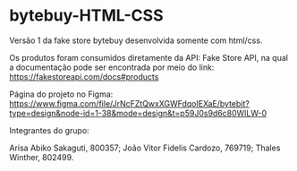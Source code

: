 # bytebuy-HTML-CSS
Versão 1 da fake store bytebuy desenvolvida somente com html/css.

Os produtos foram consumidos diretamente da API: Fake Store API, na qual a documentação pode ser encontrada por meio do link:
https://fakestoreapi.com/docs#products

Página do projeto no Figma:
https://www.figma.com/file/JrNcFZtQwxXGWFdqoIEXaE/bytebit?type=design&node-id=1-38&mode=design&t=p59J0s9d6c80WlLW-0

Integrantes do grupo:

Arisa Abiko Sakaguti, 800357; 
João Vitor Fidelis Cardozo, 769719;
Thales Winther, 802499.
